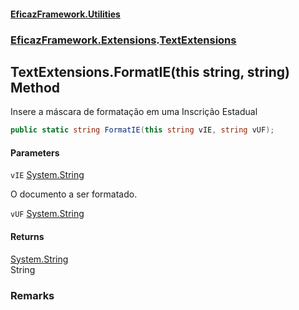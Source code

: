 #### [EficazFramework.Utilities](EficazFrameworkData.md 'EficazFramework Data')
### [EficazFramework.Extensions](EficazFrameworkData.md#EficazFramework.Extensions 'EficazFramework.Extensions').[TextExtensions](EficazFramework.Extensions/TextExtensions.md 'EficazFramework.Extensions.TextExtensions')

## TextExtensions.FormatIE(this string, string) Method

Insere a máscara de formatação em uma Inscrição Estadual

```csharp
public static string FormatIE(this string vIE, string vUF);
```
#### Parameters

<a name='EficazFramework.Extensions.TextExtensions.FormatIE(thisstring,string).vIE'></a>

`vIE` [System.String](https://docs.microsoft.com/en-us/dotnet/api/System.String 'System.String')

O documento a ser formatado.

<a name='EficazFramework.Extensions.TextExtensions.FormatIE(thisstring,string).vUF'></a>

`vUF` [System.String](https://docs.microsoft.com/en-us/dotnet/api/System.String 'System.String')

#### Returns
[System.String](https://docs.microsoft.com/en-us/dotnet/api/System.String 'System.String')  
String

### Remarks